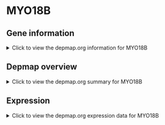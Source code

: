 <h1>MYO18B</h1>

<h2>Gene information</h2>
<details>
  <summary>Click to view the depmap.org information for MYO18B</summary>
  <p><a href="https://depmap.org/portal/gene/MYO18B?tab=about" target="_BLANK">Open page in a new tab...</a></p>
  <iframe src="https://depmap.org/portal/gene/MYO18B?tab=about" style="border:none;width:100%;height:800px"></iframe>
</details>

<h2>Depmap overview</h2>
<details>
  <summary>Click to view the depmap.org summary for MYO18B</summary>
  <p><a href="https://depmap.org/portal/gene/MYO18B?tab=overview" target="_BLANK">Open page in a new tab...</a></p>
  <iframe src="https://depmap.org/portal/gene/MYO18B?tab=overview" style="border:none;width:100%;height:800px"></iframe>
</details>

<h2>Expression</h2>
<details>
  <summary>Click to view the depmap.org expression data for MYO18B</summary>
  <p><a href="https://depmap.org/portal/gene/MYO18B?tab=characterization" target="_BLANK">Open page in a new tab...</a></p>
  <iframe src="https://depmap.org/portal/gene/MYO18B?tab=characterization" style="border:none;width:100%;height:800px"></iframe>
</details>


<!--
<h2>Reactome Pathway diagram</h2>
<details>
  <summary>Click to view the Reactome pathway for MYO18B</summary>
  <p><a href="PURL" target="_BLANK">Open page in a new tab...</a></p>
  PNAME
</details>
-->


